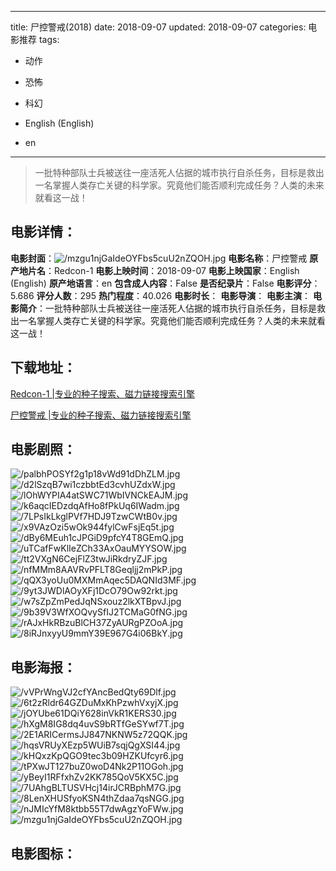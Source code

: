 
---
title: 尸控警戒(2018)
date: 2018-09-07
updated: 2018-09-07
categories: 电影推荐
tags:
- 动作
- 恐怖
- 科幻

- English (English)
- en
---


> 一批特种部队士兵被送往一座活死人佔据的城市执行自杀任务，目标是救出一名掌握人类存亡关键的科学家。究竟他们能否顺利完成任务？人类的未来就看这一战！

## **电影详情**：

**电影封面**：<img src="https://image.tmdb.org/t/p/w200/mzgu1njGaIdeOYFbs5cuU2nZQOH.jpg" alt="/mzgu1njGaIdeOYFbs5cuU2nZQOH.jpg" title="/mzgu1njGaIdeOYFbs5cuU2nZQOH.jpg">
**电影名称**：尸控警戒
**原产地片名**：Redcon-1
**电影上映时间**：2018-09-07
**电影上映国家**：English (English)
**原产地语言**：en
**包含成人内容**：False
**是否纪录片**：False
**电影评分**：5.686
**评分人数**：295
**热门程度**：40.026
**电影时长**：
**电影导演**：
**电影主演**：
**电影简介**：一批特种部队士兵被送往一座活死人佔据的城市执行自杀任务，目标是救出一名掌握人类存亡关键的科学家。究竟他们能否顺利完成任务？人类的未来就看这一战！

## **下载地址**：
[Redcon-1 |专业的种子搜索、磁力链接搜索引擎](https://movie.amd794.com:2083/?search=Redcon-1&ordering=&mode=match_phrase&page_size=10&page=1)

[尸控警戒 |专业的种子搜索、磁力链接搜索引擎](https://movie.amd794.com:2083/?search=%E5%B0%B8%E6%8E%A7%E8%AD%A6%E6%88%92&ordering=&mode=match_phrase&page_size=10&page=1)
 

## **电影剧照**：
<img src="https://image.tmdb.org/t/p/original/palbhPOSYf2g1p18vWd91dDhZLM.jpg" alt="/palbhPOSYf2g1p18vWd91dDhZLM.jpg" title="/palbhPOSYf2g1p18vWd91dDhZLM.jpg"><img src="https://image.tmdb.org/t/p/original/d2lSzqB7wi1czbbtEd3cvhUZdxW.jpg" alt="/d2lSzqB7wi1czbbtEd3cvhUZdxW.jpg" title="/d2lSzqB7wi1czbbtEd3cvhUZdxW.jpg"><img src="https://image.tmdb.org/t/p/original/lOhWYPIA4atSWC71WbIVNCkEAJM.jpg" alt="/lOhWYPIA4atSWC71WbIVNCkEAJM.jpg" title="/lOhWYPIA4atSWC71WbIVNCkEAJM.jpg"><img src="https://image.tmdb.org/t/p/original/k6aqcIEDzdqAfHo8fPkUq6IWadm.jpg" alt="/k6aqcIEDzdqAfHo8fPkUq6IWadm.jpg" title="/k6aqcIEDzdqAfHo8fPkUq6IWadm.jpg"><img src="https://image.tmdb.org/t/p/original/7LPsIkLkglPVf7HDJ9TzwCWtB0v.jpg" alt="/7LPsIkLkglPVf7HDJ9TzwCWtB0v.jpg" title="/7LPsIkLkglPVf7HDJ9TzwCWtB0v.jpg"><img src="https://image.tmdb.org/t/p/original/x9VAzOzi5wOk944fylCwFsjEq5t.jpg" alt="/x9VAzOzi5wOk944fylCwFsjEq5t.jpg" title="/x9VAzOzi5wOk944fylCwFsjEq5t.jpg"><img src="https://image.tmdb.org/t/p/original/dBy6MEuh1cJPGiD9pfcY4T8GEmQ.jpg" alt="/dBy6MEuh1cJPGiD9pfcY4T8GEmQ.jpg" title="/dBy6MEuh1cJPGiD9pfcY4T8GEmQ.jpg"><img src="https://image.tmdb.org/t/p/original/uTCafFwKlIeZCh33AxOauMYYSOW.jpg" alt="/uTCafFwKlIeZCh33AxOauMYYSOW.jpg" title="/uTCafFwKlIeZCh33AxOauMYYSOW.jpg"><img src="https://image.tmdb.org/t/p/original/tt2VXgN6CejFlZ3twJiRkdryZJF.jpg" alt="/tt2VXgN6CejFlZ3twJiRkdryZJF.jpg" title="/tt2VXgN6CejFlZ3twJiRkdryZJF.jpg"><img src="https://image.tmdb.org/t/p/original/nfMMm8AAVRvPFLT8Geqljj2mPkP.jpg" alt="/nfMMm8AAVRvPFLT8Geqljj2mPkP.jpg" title="/nfMMm8AAVRvPFLT8Geqljj2mPkP.jpg"><img src="https://image.tmdb.org/t/p/original/qQX3yoUu0MXMmAqec5DAQNId3MF.jpg" alt="/qQX3yoUu0MXMmAqec5DAQNId3MF.jpg" title="/qQX3yoUu0MXMmAqec5DAQNId3MF.jpg"><img src="https://image.tmdb.org/t/p/original/9yt3JWDlAOyXFj1DcO79Ow92rkt.jpg" alt="/9yt3JWDlAOyXFj1DcO79Ow92rkt.jpg" title="/9yt3JWDlAOyXFj1DcO79Ow92rkt.jpg"><img src="https://image.tmdb.org/t/p/original/w7sZpZmPedJqNSxouz2lkXTBpvJ.jpg" alt="/w7sZpZmPedJqNSxouz2lkXTBpvJ.jpg" title="/w7sZpZmPedJqNSxouz2lkXTBpvJ.jpg"><img src="https://image.tmdb.org/t/p/original/9b39V3WfXOQvySfIJ2TCMaG0fNG.jpg" alt="/9b39V3WfXOQvySfIJ2TCMaG0fNG.jpg" title="/9b39V3WfXOQvySfIJ2TCMaG0fNG.jpg"><img src="https://image.tmdb.org/t/p/original/rAJxHkRBzuBlCH37ZyAURgPZOoA.jpg" alt="/rAJxHkRBzuBlCH37ZyAURgPZOoA.jpg" title="/rAJxHkRBzuBlCH37ZyAURgPZOoA.jpg"><img src="https://image.tmdb.org/t/p/original/8iRJnxyyU9mmY39E967G4i06BkY.jpg" alt="/8iRJnxyyU9mmY39E967G4i06BkY.jpg" title="/8iRJnxyyU9mmY39E967G4i06BkY.jpg">

## **电影海报**：
<img src="https://image.tmdb.org/t/p/original/vVPrWngVJ2cfYAncBedQty69Dlf.jpg" alt="/vVPrWngVJ2cfYAncBedQty69Dlf.jpg" title="/vVPrWngVJ2cfYAncBedQty69Dlf.jpg"><img src="https://image.tmdb.org/t/p/original/6t2zRldr64GZDuMxKhPzwhVxyjX.jpg" alt="/6t2zRldr64GZDuMxKhPzwhVxyjX.jpg" title="/6t2zRldr64GZDuMxKhPzwhVxyjX.jpg"><img src="https://image.tmdb.org/t/p/original/jOYUbe61DQiY628inVkR1KERS30.jpg" alt="/jOYUbe61DQiY628inVkR1KERS30.jpg" title="/jOYUbe61DQiY628inVkR1KERS30.jpg"><img src="https://image.tmdb.org/t/p/original/hXgM8IG8dq4uvS9bRTfGeSYwf7T.jpg" alt="/hXgM8IG8dq4uvS9bRTfGeSYwf7T.jpg" title="/hXgM8IG8dq4uvS9bRTfGeSYwf7T.jpg"><img src="https://image.tmdb.org/t/p/original/2E1ARICermsJJ847NKNW5z72QQK.jpg" alt="/2E1ARICermsJJ847NKNW5z72QQK.jpg" title="/2E1ARICermsJJ847NKNW5z72QQK.jpg"><img src="https://image.tmdb.org/t/p/original/hqsVRUyXEzp5WUiB7sqjQgXSI44.jpg" alt="/hqsVRUyXEzp5WUiB7sqjQgXSI44.jpg" title="/hqsVRUyXEzp5WUiB7sqjQgXSI44.jpg"><img src="https://image.tmdb.org/t/p/original/kHQxzKpQGO9tec3b09HZKUfcyr6.jpg" alt="/kHQxzKpQGO9tec3b09HZKUfcyr6.jpg" title="/kHQxzKpQGO9tec3b09HZKUfcyr6.jpg"><img src="https://image.tmdb.org/t/p/original/tPXwJT127buZ0woD4Nk2P11OGoh.jpg" alt="/tPXwJT127buZ0woD4Nk2P11OGoh.jpg" title="/tPXwJT127buZ0woD4Nk2P11OGoh.jpg"><img src="https://image.tmdb.org/t/p/original/yBeyI1RFfxhZv2KK785QoV5KX5C.jpg" alt="/yBeyI1RFfxhZv2KK785QoV5KX5C.jpg" title="/yBeyI1RFfxhZv2KK785QoV5KX5C.jpg"><img src="https://image.tmdb.org/t/p/original/7UAhgBLTUSVHcj14irJCRBphM7G.jpg" alt="/7UAhgBLTUSVHcj14irJCRBphM7G.jpg" title="/7UAhgBLTUSVHcj14irJCRBphM7G.jpg"><img src="https://image.tmdb.org/t/p/original/8LenXHUSfyoKSN4thZdaa7qsNGG.jpg" alt="/8LenXHUSfyoKSN4thZdaa7qsNGG.jpg" title="/8LenXHUSfyoKSN4thZdaa7qsNGG.jpg"><img src="https://image.tmdb.org/t/p/original/nJMIcYfM8ktbb55T7dwAgzYoFWw.jpg" alt="/nJMIcYfM8ktbb55T7dwAgzYoFWw.jpg" title="/nJMIcYfM8ktbb55T7dwAgzYoFWw.jpg"><img src="https://image.tmdb.org/t/p/original/mzgu1njGaIdeOYFbs5cuU2nZQOH.jpg" alt="/mzgu1njGaIdeOYFbs5cuU2nZQOH.jpg" title="/mzgu1njGaIdeOYFbs5cuU2nZQOH.jpg">

## **电影图标**：

